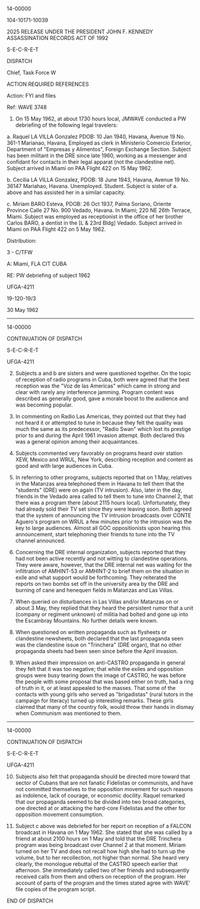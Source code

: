 14-00000

104-10171-10039

2025 RELEASE UNDER THE PRESIDENT JOHN F. KENNEDY ASSASSINATION RECORDS ACT OF 1992

S-E-C-R-E-T

DISPATCH

Chief, Task Force W

ACTION REQUIRED REFERENCES

Action: FYI and files

Ref: WAVE 3748

1. On 15 May 1962, at about 1730 hours local, JMWAVE conducted a PW debriefing of the following legal travelers:

a. Raquel LA VILLA Gonzalez PDOB: 10 Jan 1940, Havana, Avenue 19 No. 361-1 Marianao, Havana, Employed as clerk in Ministerio Comercio Exterior, Department of "Empresas y Alimentos", Foreign Exchange Section. Subject has been militant in the DRE since late 1960, working as a messenger and confidant for contacts in their legal apparat (not the clandestine net). Subject arrived in Miami on PAA Flight 422 on 15 May 1962.

b. Cecilia LA VILLA Gonzalez, PDOB: 18 June 1943, Havana, Avenue 19 No. 36147 Mariahao, Havana. Unemployed. Student. Subject is sister of a. above and has assisted her in a similar capacity.

c. Miriam BARO Esteva, PDOB: 26 Oct 1937, Palma Soriano, Oriente Province Calle 27 No. 900 Vedado, Havana. In Miami; 220 NE 26th Terrace, Miami. Subject was employed as receptionist in the office of her brother Carlos BARO, a dentist in the [L & 23rd Bldg] Vedado. Subject arrived in Miami on PAA Flight 422 on 5 May 1962.

Distribution:

3 - C/TFW

A: Miami, FLA CIT CUBA

RE: PW debriefing of subject 1962

UFGA-4211

19-120-19/3

30 May 1962

---

14-00000

CONTINUATION OF DISPATCH

S-E-C-R-E-T

UFGA-4211

2. Subjects a and b are sisters and were questioned together. On the topic of reception of radio programs in Cuba, both were agreed that the best reception was the "Voz de las Americas" which came in strong and clear with rarely any interference jamming. Program content was described as generally good, gave a morale boost to the audience and was becoming popular.

3. In commenting on Radio Las Americas, they pointed out that they had not heard it or attempted to tune in because they felt the quality was much the same as its predecessor, "Radio Swan" which lost its prestige prior to and during the April 1961 invasion attempt. Both declared this was a general opinion among their acquaintances.

4. Subjects commented very favorably on programs heard over station XEW, Mexico and WRUL, New York, describing reception and content as good and with large audiences in Cuba.

5. In referring to other programs, subjects reported that on 1 May, relatives in the Matanzas area telephoned them in Havana to tell them that the "students" (DRE) were on again (TV intrusion). Also, later in the day, friends in the Vedado area called to tell them to tune into Channel 2, that there was a program there (about 2115 hours local). Unfortunately, they had already sold their TV set since they were leaving soon. Both agreed that the system of announcing the TV intrusion broadcasts over CONTE Aguero's program on WRUL a few minutes prior to the intrusion was the key to large audiences. Almost all GOC oppositionists upon hearing this announcement, start telephoning their friends to tune into the TV channel announced.

6. Concerning the DRE internal organization, subjects reported that they had not been active recently and not witting to clandestine operations. They were aware, however, that the DRE internal net was waiting for the infiltration of AMHINT-53 or AMHINT-2 to brief them on the situation in exile and what support would be forthcoming. They reiterated the reports on two bombs set off in the university area by the DRE and burning of cane and henequen fields in Matanzas and Las Villas.

7. When queried on disturbances in Las Villas and/or Matanzas on or about 3 May, they replied that they heard the persistent rumor that a unit (company or regiment unknown) of militia had bolted and gone up into the Escambray Mountains. No further details were known.

8. When questioned on written propaganda such as flysheets or clandestine newsheets, both declared that the last propaganda seen was the clandestine issue on "Trinchera" (DRE organ), that no other propaganda sheets had been seen since before the April invasion.

9. When asked their impression on anti-CASTRO propaganda in general they felt that it was too negative; that while the exiles and opposition groups were busy tearing down the image of CASTRO, he was before the people with some proposal that was based either on truth, had a ring of truth in it, or at least appealed to the masses. That some of the contacts with young girls who served as "brigadistas" (rural tutors in the campaign for literacy) turned up interesting remarks. These girls claimed that many of the country folk, would throw their hands in dismay when Communism was mentioned to them.

---

14-00000

CONTINUATION OF DISPATCH

S-E-C-R-E-T

UFGA-4211

10. Subjects also felt that propaganda should be directed more toward that sector of Cubans that are not fanatic Fidelistas or communists, and have not committed themselves to the opposition movement for such reasons as indolence, lack of courage, or economic docility. Raquel remarked that our propaganda seemed to be divided into two broad categories, one directed at or attacking the hard-core Fidelistas and the other for opposition movement consumption.

11. Subject c above was debriefed for her report on reception of a FALCON broadcast in Havana on 1 May 1962. She stated that she was called by a friend at about 2100 hours on 1 May and told that the DRE Trinchera program was being broadcast over Channel 2 at that moment. Miriam turned on her TV and does not recall how high she had to turn up the volume, but to her recollection, not higher than normal. She heard very clearly, the monologue rebuttal of the CASTRO speech earlier that afternoon. She immediately called two of her friends and subsequently received calls from them and others on reception of the program. Her account of parts of the program and the times stated agree with WAVE' file copies of the program script.

END OF DISPATCH
